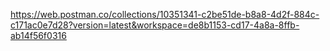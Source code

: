 https://web.postman.co/collections/10351341-c2be51de-b8a8-4d2f-884c-c171ac0e7d28?version=latest&workspace=de8b1153-cd17-4a8a-8ffb-ab14f56f0316

